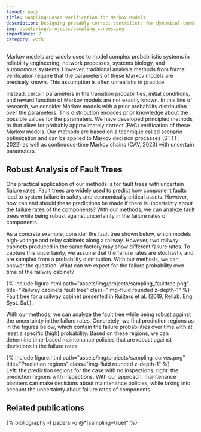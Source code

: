 ```yaml
---
layout: page
title: Sampling-Based Verification for Markov Models
description: Designing provably correct controllers for dynamical control systems under uncertainty.
img: assets/img/projects/sampling_curves.png
importance: 2
category: work
---
```


Markov models are widely used to model complex probabilistic systems in reliability engineering, network processes, systems biology, and autonomous systems. However, traditional analysis methods from formal verification require that the parameters of these Markov models are precisely known. This assumption is often unrealistic in practice.

Instead, certain parameters in the transition probabilities, initial conditions, and reward function of Markov models are not exactly known. In this line of research, we consider Markov models with a prior probability distribution over the parameters. This distribution encodes prior knowledge about the possible values for the parameters. We have developed principled methods to that allow for probably approximately correct (PAC) verification of these Markov models. Our methods are based on a technique called scenario optimization and can be applied to Markov decision processes (STTT, 2022) as well as continuous-time Markov chains (CAV, 2023) with uncertain parameters.

<h2>Robust Analysis of Fault Trees</h2>
One practical application of our methods is for fault trees with uncertain fialure rates. Fault trees are widely used to predict how component faults lead to system failure in safety and economically critical assets. However, how can and should these predictions be made if there is uncertainty about the failure rates of the components? With our methods, we can analyze fault trees while being robust against uncertainty in the failure rates of components.

As a concrete example, consider the fault tree shown below, which models high-voltage and relay cabinets along a railway. However, two railway cabinets produced in the same factory may show different failure rates. To capture this uncertainty, we assume that the failure rates are stochastic and are sampled from a probability distribution. With our methods, we can answer the question: What can we expect for the failure probability over time of the railway cabinet?

<div class="row" style="justify-content: center;">
    <div class="col-sm mt-3 mt-md-0">
        {% include figure.html path="assets/img/projects/sampling_faulttree.png" title="Railway cabinets fault tree" class="img-fluid rounded z-depth-1" %}
    </div>
</div>
<div class="caption">
    Fault tree for a railway cabinet presented in  Ruijters et al. (2019, Reliab. Eng. Syst. Saf.).
</div>

With our methods, we can analyze the fault tree while being robust against the uncertainty in the failure rates. Concretely, we find prediction regions as in the figures below, which contain the failure probabilities over time with at least a specific (high) probability. Based on these regions, we can determine time-based maintenance policies that are robust against deviations in the failure rates.

<div class="row" style="justify-content: center;">
    <div class="col-sm mt-3 mt-md-0">
        {% include figure.html path="assets/img/projects/sampling_curves.png" title="Prediction regions" class="img-fluid rounded z-depth-1" %}
    </div>
</div>
<div class="caption">
    Left: the prediction regions for the case with no inspections; right: the prediction regions with inspections. With our approach, maintenance planners can make decisions about maintenance policies, while taking into account the uncertainty about failure rates of components.
</div>


<div class="publications">
<h2>Related publications</h2>
{% bibliography -f papers -q @*[sampling=true]* %}
</div>